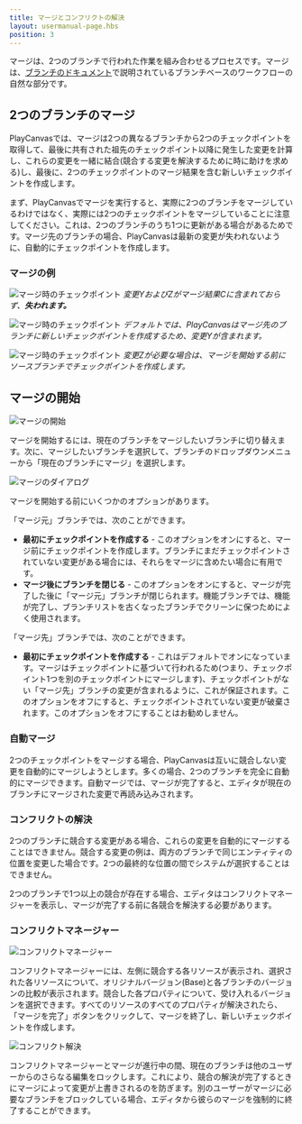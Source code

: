 ```yaml
---
title: マージとコンフリクトの解決
layout: usermanual-page.hbs
position: 3
---
```


マージは、2つのブランチで行われた作業を組み合わせるプロセスです。マージは、[ブランチのドキュメント][1]で説明されているブランチベースのワークフローの自然な部分です。

## 2つのブランチのマージ

PlayCanvasでは、マージは2つの異なるブランチから2つのチェックポイントを取得して、最後に共有された祖先のチェックポイント以降に発生した変更を計算し、これらの変更を一緒に結合(競合する変更を解決するために時に助けを求める)し、最後に、2つのチェックポイントのマージ結果を含む新しいチェックポイントを作成します。

まず、PlayCanvasでマージを実行すると、実際に2つのブランチをマージしているわけではなく、実際には2つのチェックポイントをマージしていることに注意してください。これは、2つのブランチのうち1つに更新がある場合があるためです。マージ先のブランチの場合、PlayCanvasは最新の変更が失われないように、自動的にチェックポイントを作成します。

### マージの例

![マージ時のチェックポイント][6]
*変更YおよびZがマージ結果Cに含まれておらず、**失われます。***

![マージ時のチェックポイント][7]
*デフォルトでは、PlayCanvasはマージ先のブランチに新しいチェックポイントを作成するため、変更Yが含まれます。*

![マージ時のチェックポイント][8]
*変更Zが必要な場合は、マージを開始する前にソースブランチでチェックポイントを作成します。*

## マージの開始

![マージの開始][3]

マージを開始するには、現在のブランチをマージしたいブランチに切り替えます。次に、マージしたいブランチを選択して、ブランチのドロップダウンメニューから「現在のブランチにマージ」を選択します。

![マージのダイアログ][9]

マージを開始する前にいくつかのオプションがあります。

「マージ元」ブランチでは、次のことができます。

- **最初にチェックポイントを作成する** - このオプションをオンにすると、マージ前にチェックポイントを作成します。ブランチにまだチェックポイントされていない変更がある場合には、それらをマージに含めたい場合に有用です。
- **マージ後にブランチを閉じる** - このオプションをオンにすると、マージが完了した後に「マージ元」ブランチが閉じられます。機能ブランチでは、機能が完了し、ブランチリストを古くなったブランチでクリーンに保つためによく使用されます。

「マージ先」ブランチでは、次のことができます。

- **最初にチェックポイントを作成する** - これはデフォルトでオンになっています。マージはチェックポイントに基づいて行われるため(つまり、チェックポイント1つを別のチェックポイントにマージします)、チェックポイントがない「マージ先」ブランチの変更が含まれるように、これが保証されます。このオプションをオフにすると、チェックポイントされていない変更が破棄されます。このオプションをオフにすることはお勧めしません。

### 自動マージ

2つのチェックポイントをマージする場合、PlayCanvasは互いに競合しない変更を自動的にマージしようとします。多くの場合、2つのブランチを完全に自動的にマージできます。自動マージでは、マージが完了すると、エディタが現在のブランチにマージされた変更で再読み込みされます。

### コンフリクトの解決

2つのブランチに競合する変更がある場合、これらの変更を自動的にマージすることはできません。競合する変更の例は、両方のブランチで同じエンティティの位置を変更した場合です。2つの最終的な位置の間でシステムが選択することはできません。

2つのブランチで1つ以上の競合が存在する場合、エディタはコンフリクトマネージャーを表示し、マージが完了する前に各競合を解決する必要があります。

### コンフリクトマネージャー

![コンフリクトマネージャー][4]

コンフリクトマネージャーには、左側に競合する各リソースが表示され、選択された各リソースについて、オリジナルバージョン(Base)と各ブランチのバージョンの比較が表示されます。競合した各プロパティについて、受け入れるバージョンを選択できます。すべてのリソースのすべてのプロパティが解決されたら、「マージを完了」ボタンをクリックして、マージを終了し、新しいチェックポイントを作成します。

![コンフリクト解決][5]

コンフリクトマネージャーとマージが進行中の間、現在のブランチは他のユーザーからのさらなる編集をロックします。これにより、競合の解決が完了するときにマージによって変更が上書きされるのを防ぎます。別のユーザーがマージに必要なブランチをブロックしている場合、エディタから彼らのマージを強制的に終了することができます。

[1]: /user-manual/version-control/branches
[3]: /images/user-manual/version-control/merging/start-merge.png
[4]: /images/user-manual/version-control/merging/conflict-manager.jpg
[5]: /images/user-manual/version-control/merging/conflicts-resolved.jpg
[6]: /images/user-manual/version-control/merging/merging-checkpoints-1.png
[7]: /images/user-manual/version-control/merging/merging-checkpoints-2.png
[8]: /images/user-manual/version-control/merging/merging-checkpoints-3.png
[9]: /images/user-manual/version-control/merging/merge-dialog.png
